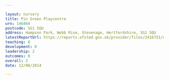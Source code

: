 ```yaml
---

layout: nursery
title: Pin Green Playcentre
urn: 146464
postcode: SG1 5QU
address: Hampson Park, Webb Rise, Stevenage, Hertfordshire, SG1 5QU
latestReportUrl: https://reports.ofsted.gov.uk/provider/files/2416751/urn/146464.pdf
teaching: 0
development: 0
leadership: 2
outcomes: 0
overall: 2
date: 12/08/2014

---
```

